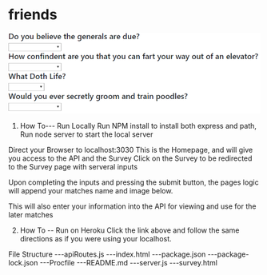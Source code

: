 # friends


![friend](friend.PNG)


1) How To--- Run Locally
Run NPM install to install both express and path,
Run node server to start the local server 

Direct your Browser to localhost:3030
This is the Homepage, and will give you access to the API and the Survey
Click on the Survey to be redirected to the Survey page with serveral inputs

Upon completing the inputs and pressing the submit button, the pages logic will append your matches name and image below.

This will also enter your information into the API for viewing and use for the later matches

2) How To -- Run on Heroku
Click the link above and follow the same directions as if you were using your localhost.

File Structure 
---apiRoutes.js
---index.html
---package.json
---package-lock.json
---Procfile
---README.md
---server.js
---survey.html

